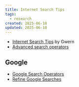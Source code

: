 ```yaml
---
title: Internet Search Tips
tags:
  - research
created: 2025-06-10
updated: 2025-06-10
---
```


- [Internet Search Tips](https://www.gwern.net/Search) by Gwern
- [Advanced search operators](https://github.com/cipher387/Advanced-search-operators-list)

## Google

- [Google Search Operators](https://ahrefs.com/blog/google-advanced-search-operators/)
- [Refine Google Searches](https://support.google.com/websearch/answer/2466433)
